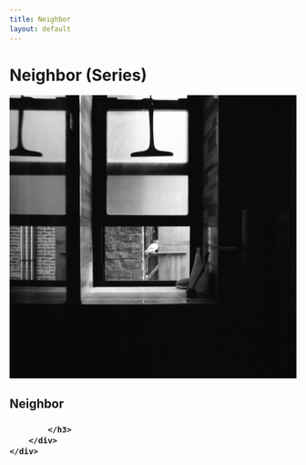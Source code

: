 ```yaml
---
title: Neighbor
layout: default
---
```

<div class="col-md-9 col-md-offset-3">
	<h1>
	Neighbor (Series)
	</h1>
	<div class="projects">
		<div class="project-item">
			<a href="img/neighbor/bathroomwindow.jpg" data-lightbox="img">
				<img src="img/neighbor/bathroomwindow.jpg" alt="Untitled (Bathoom Window) I">
			</a>
			<h2 class="title">Neighbor</h2>
			<h3>
				
			</h3>
		</div>
	</div>
</div>
